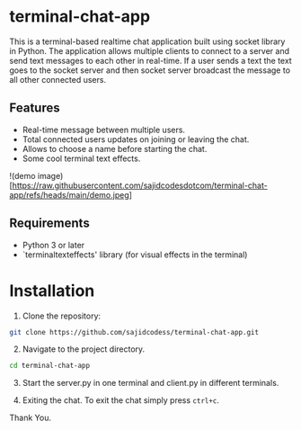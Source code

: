 # terminal-chat-app

This is a terminal-based realtime chat application built using socket library in Python.
The application allows multiple clients to connect to a server and send text messages to each other in real-time. If a user sends a text the text goes to the socket server and then socket server broadcast the message to all other connected users.

## Features

-   Real-time message between multiple users.
-   Total connected users updates on joining or leaving the chat.
-   Allows to choose a name before starting the chat.
-   Some cool terminal text effects.

!(demo image)[https://raw.githubusercontent.com/sajidcodesdotcom/terminal-chat-app/refs/heads/main/demo.jpeg]

## Requirements

-   Python 3 or later
-   `terminaltexteffects' library (for visual effects in the terminal)

# Installation

1. Clone the repository:

```bash
git clone https://github.com/sajidcodess/terminal-chat-app.git
```

2. Navigate to the project directory.

```bash
cd terminal-chat-app
```

3. Start the server.py in one terminal and client.py in different terminals.

4. Exiting the chat.
   To exit the chat simply press `ctrl+c`.

Thank You.
